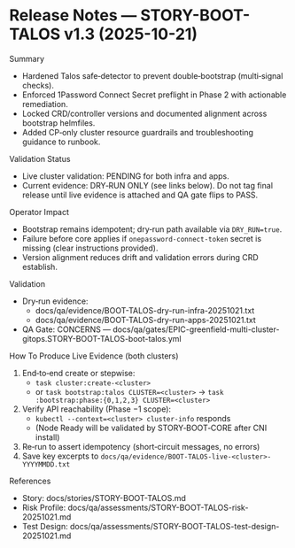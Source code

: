 # Release Notes — STORY-BOOT-TALOS v1.3 (2025-10-21)

Summary
- Hardened Talos safe‑detector to prevent double‑bootstrap (multi‑signal checks).
- Enforced 1Password Connect Secret preflight in Phase 2 with actionable remediation.
- Locked CRD/controller versions and documented alignment across bootstrap helmfiles.
- Added CP‑only cluster resource guardrails and troubleshooting guidance to runbook.

Validation Status
- Live cluster validation: PENDING for both infra and apps.
- Current evidence: DRY‑RUN ONLY (see links below). Do not tag final release until live evidence is attached and QA gate flips to PASS.

Operator Impact
- Bootstrap remains idempotent; dry‑run path available via `DRY_RUN=true`.
- Failure before core applies if `onepassword-connect-token` secret is missing (clear instructions provided).
- Version alignment reduces drift and validation errors during CRD establish.

Validation
- Dry‑run evidence: 
  - docs/qa/evidence/BOOT-TALOS-dry-run-infra-20251021.txt
  - docs/qa/evidence/BOOT-TALOS-dry-run-apps-20251021.txt
- QA Gate: CONCERNS — docs/qa/gates/EPIC-greenfield-multi-cluster-gitops.STORY-BOOT-TALOS-boot-talos.yml

How To Produce Live Evidence (both clusters)
1) End‑to‑end create or stepwise:
   - `task cluster:create-<cluster>`
   - or `task bootstrap:talos CLUSTER=<cluster>` → `task :bootstrap:phase:{0,1,2,3} CLUSTER=<cluster>`
2) Verify API reachability (Phase −1 scope):
   - `kubectl --context=<cluster> cluster-info` responds
   - (Node Ready will be validated by STORY‑BOOT‑CORE after CNI install)
3) Re‑run to assert idempotency (short‑circuit messages, no errors)
4) Save key excerpts to `docs/qa/evidence/BOOT-TALOS-live-<cluster>-YYYYMMDD.txt`

References
- Story: docs/stories/STORY-BOOT-TALOS.md
- Risk Profile: docs/qa/assessments/STORY-BOOT-TALOS-risk-20251021.md
- Test Design: docs/qa/assessments/STORY-BOOT-TALOS-test-design-20251021.md
